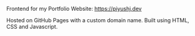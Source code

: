 Frontend for my Portfolio Website: https://piyushj.dev

Hosted on GitHub Pages with a custom domain name. Built using HTML, CSS and Javascript.
